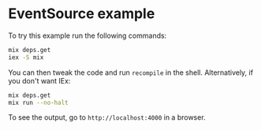 # EventSource example

To try this example run the following commands:

```bash
mix deps.get
iex -S mix
```

You can then tweak the code and run `recompile` in the shell.
Alternatively, if you don't want IEx:

```bash
mix deps.get
mix run --no-halt
```

To see the output, go to `http://localhost:4000` in a browser.